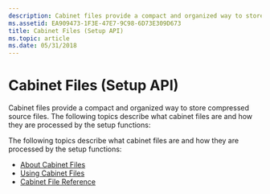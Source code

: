 ```yaml
---
description: Cabinet files provide a compact and organized way to store compressed source files.
ms.assetid: EA909473-1F3E-47E7-9C98-6D73E309D673
title: Cabinet Files (Setup API)
ms.topic: article
ms.date: 05/31/2018
---
```


# Cabinet Files (Setup API)

Cabinet files provide a compact and organized way to store compressed source files. The following topics describe what cabinet files are and how they are processed by the setup functions:

The following topics describe what cabinet files are and how they are processed by the setup functions:

-   [About Cabinet Files](about-cabinet-files.md)
-   [Using Cabinet Files](using-cabinet-files.md)
-   [Cabinet File Reference](cabinet-file-reference.md)

 

 



